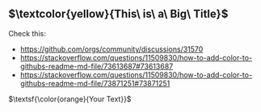 

## $\textcolor{yellow}{This\ is\ a\ Big\ Title}$

Check this:
- https://github.com/orgs/community/discussions/31570
- https://stackoverflow.com/questions/11509830/how-to-add-color-to-githubs-readme-md-file/73613687#73613687
- https://stackoverflow.com/questions/11509830/how-to-add-color-to-githubs-readme-md-file/73871251#73871251

$\textsf{\color{orange}{Your Text}}$ 
